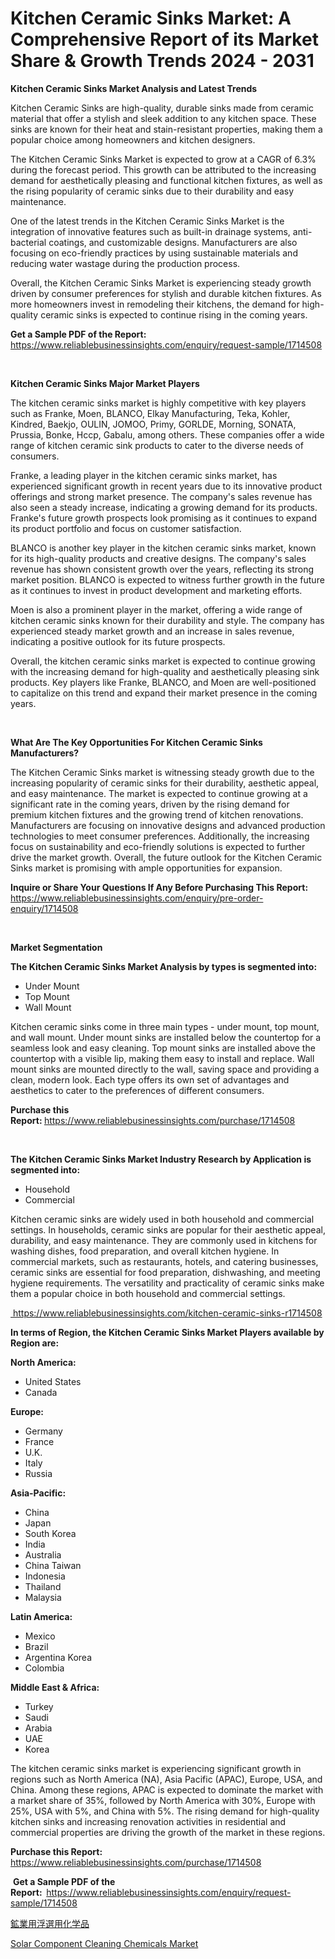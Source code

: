 <p><h1>Kitchen Ceramic Sinks Market: A Comprehensive Report of its Market Share & Growth Trends 2024 - 2031</h1></p><p><strong>Kitchen Ceramic Sinks Market Analysis and Latest Trends</strong></p>
<p><p>Kitchen Ceramic Sinks are high-quality, durable sinks made from ceramic material that offer a stylish and sleek addition to any kitchen space. These sinks are known for their heat and stain-resistant properties, making them a popular choice among homeowners and kitchen designers.</p><p>The Kitchen Ceramic Sinks Market is expected to grow at a CAGR of 6.3% during the forecast period. This growth can be attributed to the increasing demand for aesthetically pleasing and functional kitchen fixtures, as well as the rising popularity of ceramic sinks due to their durability and easy maintenance.</p><p>One of the latest trends in the Kitchen Ceramic Sinks Market is the integration of innovative features such as built-in drainage systems, anti-bacterial coatings, and customizable designs. Manufacturers are also focusing on eco-friendly practices by using sustainable materials and reducing water wastage during the production process.</p><p>Overall, the Kitchen Ceramic Sinks Market is experiencing steady growth driven by consumer preferences for stylish and durable kitchen fixtures. As more homeowners invest in remodeling their kitchens, the demand for high-quality ceramic sinks is expected to continue rising in the coming years.</p></p>
<p><strong>Get a Sample PDF of the Report:&nbsp;</strong> <a href="https://www.reliablebusinessinsights.com/enquiry/request-sample/1714508">https://www.reliablebusinessinsights.com/enquiry/request-sample/1714508</a></p>
<p>&nbsp;</p>
<p><strong>Kitchen Ceramic Sinks Major Market Players</strong></p>
<p><p>The kitchen ceramic sinks market is highly competitive with key players such as Franke, Moen, BLANCO, Elkay Manufacturing, Teka, Kohler, Kindred, Baekjo, OULIN, JOMOO, Primy, GORLDE, Morning, SONATA, Prussia, Bonke, Hccp, Gabalu, among others. These companies offer a wide range of kitchen ceramic sink products to cater to the diverse needs of consumers.</p><p>Franke, a leading player in the kitchen ceramic sinks market, has experienced significant growth in recent years due to its innovative product offerings and strong market presence. The company's sales revenue has also seen a steady increase, indicating a growing demand for its products. Franke's future growth prospects look promising as it continues to expand its product portfolio and focus on customer satisfaction.</p><p>BLANCO is another key player in the kitchen ceramic sinks market, known for its high-quality products and creative designs. The company's sales revenue has shown consistent growth over the years, reflecting its strong market position. BLANCO is expected to witness further growth in the future as it continues to invest in product development and marketing efforts.</p><p>Moen is also a prominent player in the market, offering a wide range of kitchen ceramic sinks known for their durability and style. The company has experienced steady market growth and an increase in sales revenue, indicating a positive outlook for its future prospects.</p><p>Overall, the kitchen ceramic sinks market is expected to continue growing with the increasing demand for high-quality and aesthetically pleasing sink products. Key players like Franke, BLANCO, and Moen are well-positioned to capitalize on this trend and expand their market presence in the coming years.</p></p>
<p>&nbsp;</p>
<p><strong>What Are The Key Opportunities For Kitchen Ceramic Sinks Manufacturers?</strong></p>
<p><p>The Kitchen Ceramic Sinks market is witnessing steady growth due to the increasing popularity of ceramic sinks for their durability, aesthetic appeal, and easy maintenance. The market is expected to continue growing at a significant rate in the coming years, driven by the rising demand for premium kitchen fixtures and the growing trend of kitchen renovations. Manufacturers are focusing on innovative designs and advanced production technologies to meet consumer preferences. Additionally, the increasing focus on sustainability and eco-friendly solutions is expected to further drive the market growth. Overall, the future outlook for the Kitchen Ceramic Sinks market is promising with ample opportunities for expansion.</p></p>
<p><strong>Inquire or Share Your Questions If Any Before Purchasing This Report:</strong> <a href="https://www.reliablebusinessinsights.com/enquiry/pre-order-enquiry/1714508">https://www.reliablebusinessinsights.com/enquiry/pre-order-enquiry/1714508</a></p>
<p>&nbsp;</p>
<p><strong>Market Segmentation</strong></p>
<p><strong>The Kitchen Ceramic Sinks Market Analysis by types is segmented into:</strong></p>
<p><ul><li>Under Mount</li><li>Top Mount</li><li>Wall Mount</li></ul></p>
<p><p>Kitchen ceramic sinks come in three main types - under mount, top mount, and wall mount. Under mount sinks are installed below the countertop for a seamless look and easy cleaning. Top mount sinks are installed above the countertop with a visible lip, making them easy to install and replace. Wall mount sinks are mounted directly to the wall, saving space and providing a clean, modern look. Each type offers its own set of advantages and aesthetics to cater to the preferences of different consumers.</p></p>
<p><strong>Purchase this Report:&nbsp;</strong><a href="https://www.reliablebusinessinsights.com/purchase/1714508">https://www.reliablebusinessinsights.com/purchase/1714508</a></p>
<p>&nbsp;</p>
<p><strong>The Kitchen Ceramic Sinks Market Industry Research by Application is segmented into:</strong></p>
<p><ul><li>Household</li><li>Commercial</li></ul></p>
<p><p>Kitchen ceramic sinks are widely used in both household and commercial settings. In households, ceramic sinks are popular for their aesthetic appeal, durability, and easy maintenance. They are commonly used in kitchens for washing dishes, food preparation, and overall kitchen hygiene. In commercial markets, such as restaurants, hotels, and catering businesses, ceramic sinks are essential for food preparation, dishwashing, and meeting hygiene requirements. The versatility and practicality of ceramic sinks make them a popular choice in both household and commercial settings.</p></p>
<p><a href="https://www.reliablebusinessinsights.com/kitchen-ceramic-sinks-r1714508">&nbsp;https://www.reliablebusinessinsights.com/kitchen-ceramic-sinks-r1714508</a></p>
<p><strong>In terms of Region, the Kitchen Ceramic Sinks Market Players available by Region are:</strong></p>
<p>
    <p> <strong> North America: </strong>
        <ul>
            <li>United States</li>
            <li>Canada</li>
        </ul>
        </p> 
    <p> <strong> Europe: </strong>
        <ul>
            <li>Germany</li>
            <li>France</li>
            <li>U.K.</li>
            <li>Italy</li>
            <li>Russia</li>
        </ul>
        </p> 
    <p> <strong> Asia-Pacific: </strong>
        <ul>
            <li>China</li>
            <li>Japan</li>
            <li>South Korea</li>
            <li>India</li>
            <li>Australia</li>
            <li>China Taiwan</li>
            <li>Indonesia</li>
            <li>Thailand</li>
            <li>Malaysia</li>
        </ul>
        </p> 
    <p> <strong> Latin America: </strong>
        <ul>
            <li>Mexico</li>
            <li>Brazil</li>
            <li>Argentina Korea</li>
            <li>Colombia</li>
        </ul>
        </p> 
    <p> <strong> Middle East & Africa: </strong>
        <ul>
            <li>Turkey</li>
            <li>Saudi</li>
            <li>Arabia</li>
            <li>UAE</li>
            <li>Korea</li>
        </ul>
    </p>
    </p>
<p><p>The kitchen ceramic sinks market is experiencing significant growth in regions such as North America (NA), Asia Pacific (APAC), Europe, USA, and China. Among these regions, APAC is expected to dominate the market with a market share of 35%, followed by North America with 30%, Europe with 25%, USA with 5%, and China with 5%. The rising demand for high-quality kitchen sinks and increasing renovation activities in residential and commercial properties are driving the growth of the market in these regions.</p></p>
<p><strong>Purchase this Report: </strong><a href="https://www.reliablebusinessinsights.com/purchase/1714508">https://www.reliablebusinessinsights.com/purchase/1714508</a></p>
<p>&nbsp;<strong>Get a Sample PDF of the Report:&nbsp;&nbsp;</strong><a href="https://www.reliablebusinessinsights.com/enquiry/request-sample/1714508">https://www.reliablebusinessinsights.com/enquiry/request-sample/1714508</a></p>
<p><strong></strong></p>
<p><p><a href="https://github.com/pepo3k/Market-Research-Report-List-2/blob/main/62500206180.md">鉱業用浮選用化学品</a></p><p><a href="https://github.com/mdhefjumiah/Market-Research-Report-List-1/blob/main/solar-component-cleaning-chemicals-market.md">Solar Component Cleaning Chemicals Market</a></p></p>